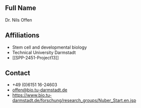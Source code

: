 ## Full Name
Dr. Nils Offen

## Affiliations
- Stem cell and developmental biology
- Technical University Darmstadt
- [[SPP-2451-Project13]]
## Contact
- +49 (0)6151 16-24603
- offen@bio.tu-darmstadt.de
- https://www.bio.tu-darmstadt.de/forschung/research_groups/Nuber_Start.en.jsp
